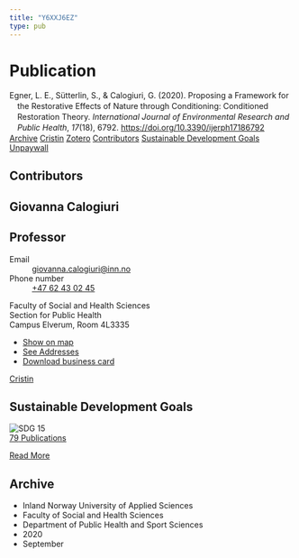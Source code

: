 ```yaml
---
title: "Y6XXJ6EZ"
type: pub
---
```

<h1>Publication</h1>
<article id="csl-bib-container-Y6XXJ6EZ" class="csl-bib-container">
  <div class="csl-bib-body" style="line-height: 1.35; padding-left: 1em; text-indent:-1em;">
  <div class="csl-entry">Egner, L. E., S&#xFC;tterlin, S., &amp; Calogiuri, G. (2020). Proposing a Framework for the Restorative Effects of Nature through Conditioning: Conditioned Restoration Theory. <i>International Journal of Environmental Research and Public Health</i>, <i>17</i>(18), 6792. <a href="https://doi.org/10.3390/ijerph17186792">https://doi.org/10.3390/ijerph17186792</a></div>
</div>
  <div class="csl-bib-buttons">
    <a href="#taxonomy-article-Y6XXJ6EZ" class="csl-bib-button">Archive</a>
    <a href alt="Cristin URL" class="csl-bib-button">Cristin</a>
    <a href alt="Zotero URL" class="csl-bib-button">Zotero</a>
    <a href="#contributors-article-Y6XXJ6EZ" class="csl-bib-button">Contributors</a>
    <a href="#sdg-article-Y6XXJ6EZ" class="csl-bib-button">Sustainable Development Goals</a>
    <a href="https://www.mdpi.com/1660-4601/17/18/6792/pdf" class="csl-bib-button">Unpaywall</a>
  </div>
  <div id="csl-bib-meta-container-Y6XXJ6EZ"></div>
</article>
<div id="csl-bib-meta-Y6XXJ6EZ" class="csl-bib-meta">
  <article id="contributors-article-Y6XXJ6EZ" class="contributors-article">
    <h1>Contributors</h1>
    <div class="personas">
<div class="vrtx-hinn-person-card">
<div class="photo">
<i class="lar la-user-circle missing-person"></i>
</div>
<div class="info">
<hgroup><h1>Giovanna Calogiuri</h1>
<h2>Professor</h2>
</hgroup><dl>
<dt>Email</dt>
<dd>
<a href="mailto:giovanna.calogiuri@inn.no">giovanna.calogiuri@inn.no</a>
</dd>
<dt>Phone number</dt>
<dd><a href="tel:+4762430245">
+47 62 43 02 45
</a></dd>
</dl>
<p>
Faculty of Social and Health Sciences<br>
Section for Public Health<br>
Campus Elverum,
Room 4L3335
</p>
<ul class="vrtx-hinn-links">
<li><a href="https://www.google.com/maps?q=60.88177,11.53669">Show on map</a></li>
<li><a href="https://www.inn.no/english/find-an-employee/giovanna-calogiuri.html#vrtx-hinn-addresses">See Addresses</a></li>
<li><a href="https://www.inn.no/english/find-an-employee/giovanna-calogiuri.html?vrtx=vcf">Download business card</a></li>
</ul>
</div>
</div>
<a href="https://app.cristin.no/persons/show.jsf?id=358086" alt="Cristin URL" class="personas-cristin">Cristin</a>
</div>
  </article>
  <article id="sdg-article-Y6XXJ6EZ" class="sdg-article">
    <h1>Sustainable Development Goals</h1>
    <div class="sdg-container"><div id="sdg15" class="sdg">
<img src="{{< params subfolder >}}images/sdg/sdg15_en.png" class="image" alt="SDG 15">
<div class="sdg-overlay">
<a href="{{< params subfolder >}}en/archive/?sdg=15#archive" class="sdg-publication-count"><span>79</span> Publications</a>
<p><a href="https://sdgs.un.org/goals/goal15" class="sdg-read-more">Read More</a></p>
</div>
</div></div>
  </article>
  <article id="taxonomy-article-Y6XXJ6EZ" class="taxonomy-article">
    <h1>Archive</h1>
    <ul>
      <li>Inland Norway University of Applied Sciences</li>
      <li>Faculty of Social and Health Sciences</li>
      <li>Department of Public Health and Sport Sciences</li>
      <li>2020</li>
      <li>September</li>
    </ul>
  </article>
</div>
